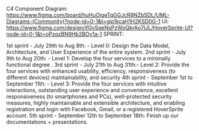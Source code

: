 C4 Component Diagram: https://www.figma.com/board/huHuOigeTqGGJcR8NZbSDL/UML-Diagrams-(Community)?node-id=0-1&t=gjp1kcaH1H2KSD0G-1
UI: https://www.figma.com/design/ifGvSqeNsPzWoQkrAo7IJL/HoverSprite-UI?node-id=0-1&t=oPzqzBN9Hb2BOy1a-1 
SPRINT:

1st sprint - July 29th to Aug 8th: - Level 0: Design the Data Model, Architecture, and User Experience of the entire system. 
2nd sprint - July 9th to Aug 20th: - Level 1: Develop the four services to a minimally functional degree .
3rd sprint - July 21th to Aug 31th:- Level 2: Provide the four services with enhanced usability, efficiency, responsiveness (to different devices) maintainability, and security
4th sprint - September 1st to September 11th: - Level 3: Provide the four services with intuitive interactions, outstanding user experience and convenience, excellent responsiveness (to smartphones and PCs), well-protected security measures, highly maintainable and extensible architecture, and enabling registration and login with Facebook, Gmail, or a registered HoverSprite account.
5th sprint - September 12th to September 18th: Finish up our documentations + presentations.
